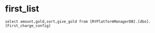 ﻿first_list
===
    select amount,gold,sort,give_gold from [RYPlatformManagerDB].[dbo].[First_charge_config]